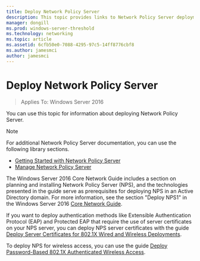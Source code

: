 ```yaml
---
title: Deploy Network Policy Server
description: This topic provides links to Network Policy Server deployment content for Windows Server 2016, and includes links to additional guidance about NPS.
manager: dongill
ms.prod: windows-server-threshold
ms.technology: networking
ms.topic: article
ms.assetid: 6cfb50e0-7088-4295-97c5-14ff8776cbf8
ms.author: jamesmci 
author: jamesmci
---
```


# Deploy Network Policy Server

>Applies To: Windows Server 2016

You can use this topic for information about deploying Network Policy Server.

>[!NOTE]
>For additional Network Policy Server documentation, you can use the following library sections.  
>- [Getting Started with Network Policy Server](nps-getstart-top.md)
>- [Manage Network Policy Server](nps-manage-top.md)

The Windows Server 2016 Core Network Guide includes a section on planning and installing Network Policy Server \(NPS\), and the technologies presented in the guide serve as prerequisites for deploying NPS in an Active Directory domain. For more information, see the section "Deploy NPS1" in the Windows Server 2016 [Core Network Guide](https://technet.microsoft.com/windows-server-docs/networking/core-network-guide/core-network-guide#BKMK_deployNPS1).

If you want to deploy authentication methods like Extensible Authentication Protocol \(EAP\) and Protected EAP that require the use of server certificates on your NPS server, you can deploy NPS server certificates with the guide [Deploy Server Certificates for 802.1X Wired and Wireless Deployments](https://technet.microsoft.com/windows-server-docs/networking/core-network-guide/cncg/server-certs/deploy-server-certificates-for-802.1x-wired-and-wireless-deployments).

To deploy NPS for wireless access, you can use the guide [Deploy Password-Based 802.1X Authenticated Wireless Access](https://technet.microsoft.com/windows-server-docs/networking/core-network-guide/cncg/wireless/a-deploy-8021x-wireless-access).



